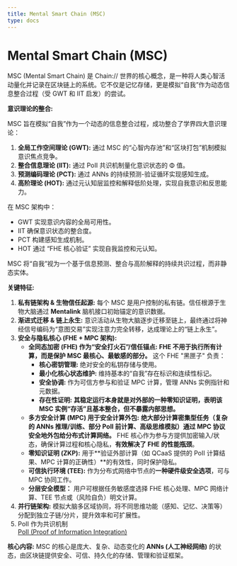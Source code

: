 ```yaml
---
title: Mental Smart Chain (MSC)
type: docs
---
```


# Mental Smart Chain (MSC)

MSC (Mental Smart Chain) 是 Chain:// 世界的核心概念，是一种将人类心智活动量化并记录在区块链上的系统。它不仅是记忆存储，更是模拟“自我”作为动态信息整合过程（受 GWT 和 IIT 启发）的尝试。  

**意识理论的整合:**

MSC 旨在模拟“自我”作为一个动态的信息整合过程，成功整合了学界四大意识理论：

1.  **全局工作空间理论 (GWT):** 通过 MSC 的“心智内存池”和“区块打包”机制模拟意识焦点竞争。
2.  **整合信息理论 (IIT):** 通过 PoII 共识机制量化意识状态的 Φ 值。
3.  **预测编码理论 (PCT):** 通过 ANNs 的持续预测-验证循环实现感知生成。
4.  **高阶理论 (HOT):** 通过元认知层监控和解释低阶处理，实现自我意识和反思能力。

在 MSC 架构中：
- GWT 实现意识内容的全局可用性。
- IIT 确保意识状态的整合度。
- PCT 构建感知生成机制。
- HOT 通过 “FHE 核心验证” 实现自我监控和元认知。

MSC 将“自我”视为一个基于信息预测、整合与高阶解释的持续共识过程，而非静态实体。

**关键特征:**

1. **私有链架构 & 生物信任起源:** 每个 MSC 是用户控制的私有链。信任根源于生物大脑通过 **Mentalink** 脑机接口初始锚定的意识数据。
2. **渐进式迁移 & 链上永生:** 意识活动从生物大脑逐步迁移至链上，最终通过将神经信号编码为“意图交易”实现注意力完全转移，达成理论上的“链上永生”。
3. **安全与隐私核心 (FHE + MPC 架构):**
   - **全同态加密 (FHE) 作为“安全打火石”/信任锚点:** **FHE 不用于执行所有计算，而是保护 MSC 最核心、最敏感的部分。** 这个 FHE "黑匣子" 负责：
     - **核心密钥管理:** 绝对安全的私钥存储与使用。
     - **最小化核心状态维护:** 维持基本的“自我”存在标识和连续性标记。
     - **安全协调:** 作为可信方参与和验证 MPC 计算，管理 ANNs 实例指针和元数据。
     - **存在性证明:** **其稳定运行本身就是对外部的一种零知识证明，表明该 MSC 实例“存活”且基本整合，但不暴露内部思想。**
   - **多方安全计算 (MPC) 用于安全计算外包:** **绝大部分计算密集型任务（复杂的 ANNs 推理/训练、部分 PoII 前计算、高级思维模拟）通过 MPC 协议安全地外包给分布式计算网络。** FHE 核心作为参与方提供加密输入/状态，确保计算过程和核心隐私，**有效解决了 FHE 的性能瓶颈**。
   - **零知识证明 (ZKP):** 用于**验证外部计算（如 QCaaS 提供的 PoII 计算结果、MPC 计算的正确性）**的有效性，同时保护隐私。
   - **可信执行环境 (TEE):** 作为分布式网络中节点的**一种硬件级安全选项**，可与 MPC 协同工作。
   - **分层安全模型：** 用户可根据任务敏感度选择 FHE 核心处理、MPC 网络计算、TEE 节点或（风险自负）明文计算。
4. **并行链架构:** 模拟大脑多区域协同，将不同思维功能（感知、记忆、决策等）分配到独立子链/分片，提升效率和可扩展性。
5. PoII 作为共识机制  
   [PoII (Proof of Information Integration)](PoII.md)

**核心内容:** MSC 的核心是庞大、复杂、动态变化的 **ANNs (人工神经网络)** 的状态，由区块链提供安全、可信、持久化的存储、管理和验证框架。
